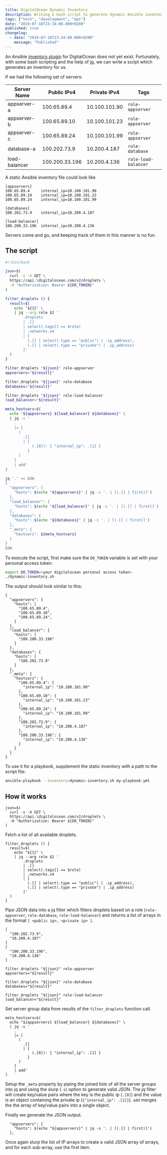 ```yaml
---
title: DigitalOcean Dynamic Inventory
description: Writing a bash script to generate dynamic Ansible inventory for DigitalOcean using jq.
tags: ["tech", "development", "ops"]
date: "2019-07-18T23:34:00.000+0200"
published: true
changelog:
  - date: "2019-07-18T23:34:00.000+0200"
    message: "Published"
---
```


An Ansible [inventory plugin](https://docs.ansible.com/ansible/latest/plugins/inventory.html#inventory-plugins) for DigitalOcean does not yet exist. Fortunately, with some bash scripting and the help of [jq](https://stedolan.github.io/jq/), we can write a script which generates an inventory for us.

If we had the following set of servers:

| Server Name | Public IPv4 | Private IPv4 | Tags |
|-------------|-------------|--------------|------|
| appserver-a | 100.65.89.4 | 10.100.101.90 | `role-appserver` |
| appserver-b | 100.65.89.10 | 10.100.101.23 | `role-appserver` |
| appserver-c | 100.65.89.24 | 10.100.101.99 | `role-appserver` |
| database-a | 100.202.73.9 | 10.200.4.187 | `role-database` |
| load-balancer | 100.200.33.196 | 10.200.4.136 | `role-load-balancer` |

A static Ansible inventory file could look like

```ini:title=static-inventory
[appservers]
100.65.89.4     internal_ip=10.100.101.90
100.65.89.10    internal_ip=10.100.101.23
100.65.89.24    internal_ip=10.100.101.99

[databases]
100.202.73.9    internal_ip=10.200.4.187

[load-balancer]
100.200.33.196  internal_ip=10.200.4.136
```

Servers come and go, and keeping track of them in this manner is no fun.

## The script

```bash:title=dynamic-inventory.sh
#!/bin/bash

json=$(
  curl -s -X GET \
  https://api.\digitalocean.com/v2/droplets \
  -H "Authorization: Bearer ${DO_TOKEN}"
)

filter_droplets () {
  result=$(
    echo "${1}" \
    | jq --arg role $2 '
        .droplets
        | .[]
        | select(.tags[] == $role)
        | .networks.v4
        | [
          (.[] | select(.type == "public") | .ip_address),
          (.[] | select(.type == "private") | .ip_address)
        ]'
  )
}

filter_droplets "${json}" role-appserver
appservers="${result}"

filter_droplets "${json}" role-database
databases="${result}"

filter_droplets "${json}" role-load-balancer
load_balancer="${result}"

meta_hostvars=$(
  echo "${appservers} ${load_balancer} ${databases}" \
  | jq -s '
    .
    |= [
      (
        .[]
        | {
            (.[0]): { "internal_ip": .[1] }
          }
      )
    ]
    | add'
)

jq '.' << EOH
{
  "appservers": {
    "hosts": $(echo "${appservers}" | jq -s '. | [(.[] | first)]')
  },
  "load_balancer": {
    "hosts": $(echo "${load_balancer}" | jq -s '. | [(.[] | first)]')
  },
  "databases": {
    "hosts": $(echo "${databases}" | jq -s '. | [(.[] | first)]')
  },
  "_meta": {
    "hostvars": ${meta_hostvars}
  }
}
EOH
```

To execute the script, first make sure the `DO_TOKEN` variable is set with your personal access token:

```bash
export DO_TOKEN=<your digitalocean personal access token>
./dynamic-inventory.sh
```

The output should look similar to this:

```json:title=Results
{
  "appservers": {
    "hosts": [
      "100.65.89.4",
      "100.65.89.10",
      "100.65.89.24",
    ]
  },
  "load_balancer": {
    "hosts": [
      "100.200.33.196"
    ]
  },
  "databases": {
    "hosts": [
      "100.202.73.9"
    ]
  },
  "_meta": {
    "hostvars": {
      "100.65.89.4": {
        "internal_ip": "10.100.101.90"
      },
      "100.65.89.10": {
        "internal_ip": "10.100.101.23"
      },
      "100.65.89.24": {
        "internal_ip": "10.100.101.99"
      },
      "100.202.73.9": {
        "internal_ip": "10.200.4.187"
      },
      "100.200.33.196": {
        "internal_ip": "10.200.4.136"
      }
    }
  }
}
```

To use it for a playbook, supplement the static inventory with a path to the script file:

```bash
ansible-playbook --inventory=dynamic-inventory.sh my-playbook.yml
```

## How it works

```bash:title=Fetch all droplets
json=$(
  curl -s -X GET \
  https://api.\digitalocean.com/v2/droplets \
  -H "Authorization: Bearer ${DO_TOKEN}"
)
```

Fetch a list of all available droplets.

```bash:title=filter_droplets
filter_droplets () {
  result=$(
    echo "${1}" \
    | jq --arg role $2 '
        .droplets
        | .[]
        | select(.tags[] == $role)
        | .networks.v4
        | [
          (.[] | select(.type == "public") | .ip_address),
          (.[] | select(.type == "private") | .ip_address)
        ]'
  )
}
```

Pipe JSON data into a jq filter which filters droplets based on a role (`role-appserver`, `role-database`, `role-load-balancer`) and returns a list of arrays in the format `[ <public ip>, <private ip> ]`.

```json:title=Example filter_droplets result
[
  "100.202.73.9",
  "10.200.4.187"
]
[
  "100.200.33.196",
  "10.200.4.136"
]
```

```base:title=Set group data
filter_droplets "${json}" role-appserver
appservers="${result}"

filter_droplets "${json}" role-database
databases="${result}"

filter_droplets "${json}" role-load-balancer
load_balancer="${result}"
```

Set server group data from results of the `filter_droplets` function call.

```bash:title=_meta.hostvars
meta_hostvars=$(
  echo "${appservers} ${load_balancer} ${databases}" \
  | jq -s '
    .
    |= [
      (
        .[]
        | {
            (.[0]): { "internal_ip": .[1] }
          }
      )
    ]
    | add'
)
```

Setup the `_meta` property by piping the joined lists of all the server groups into jq and using the slurp (`-s`) option to generate valid JSON. The jq filter will create key/value pairs where the key is the public ip (`.[0]`) and the value is an object containing the private ip (`{"internal_ip": .[1]}`). `add` merges the the array of key/value pairs into a single object.

Finally we generate the JSON output.

```bash:title=Public IP for hosts
  "appservers": {
    "hosts": $(echo "${appservers}" | jq -s '. | [(.[] | first)]')
  },
```

Once again slurp the list of IP arrays to create a valid JSON array of arrays, and for each sub-array, use the first item.
